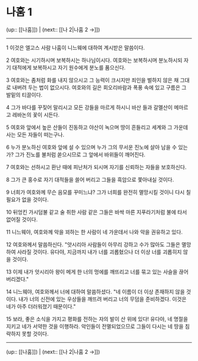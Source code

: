 # 나훔 1

(up:: [[나훔]]) | (next:: [[나 2|나훔 2 →]])

***




1 
이것은 엘고스 사람 나훔이 니느웨에 대하여 계시받은 말씀이다. 



2 
여호와는 시기하시며 보복하시는 하나님이시다. 여호와는 보복하시며 분노하시되 자기 대적에게 보복하시고 자기 원수에게 분노를 품으신다. 



3 
여호와는 좀처럼 화를 내지 않으시고 그 능력이 크시지만 죄인을 벌하지 않은 채 그대로 내버려 두는 법이 없으시다. 여호와의 길은 회오리바람과 폭풍 속에 있고 구름은 그 발밑의 티끌이다. 



4 
그가 바다를 꾸짖어 말리시고 모든 강들을 마르게 하시니 바산 들과 갈멜산이 메마르고 레바논의 꽃이 시든다. 



5 
여호와 앞에서 높은 산들이 진동하고 야산이 녹으며 땅이 흔들리고 세계와 그 가운데 사는 모든 자들이 떠는구나. 



6 
누가 분노하신 여호와 앞에 설 수 있으며 누가 그의 무서운 진노에 살아 남을 수 있는가? 그가 진노를 불처럼 쏟으시므로 그 앞에서 바위들이 깨어진다. 



7 
여호와는 선하시고 환난 때에 피난처가 되시며 자기를 신뢰하는 자들을 보호하신다. 



8 
그가 큰 홍수로 자기 대적들을 쓸어 버리고 그들을 흑암으로 쫓아내실 것이다. 



9 
너희가 여호와께 무슨 음모를 꾸미느냐? 그가 너희를 완전히 멸망시킬 것이니 다시 칠 필요가 없을 것이다. 



10 
뒤엉킨 가시덤불 같고 술 취한 사람 같은 그들은 바싹 마른 지푸라기처럼 불에 타서 없어질 것이다. 



11 
니느웨야, 여호와께 악을 꾀하는 한 사람이 네 가운데서 나와 악을 권유하고 있다. 



12 
여호와께서 말씀하신다. "앗시리아 사람들이 아무리 강하고 수가 많아도 그들은 멸망하여 사라질 것이다. 유다야, 지금까지 내가 너를 괴롭혔으나 더 이상 너를 괴롭히지 않을 것이다. 



13 
이제 내가 앗시리아 왕이 메게 한 너의 멍에를 깨뜨리고 너를 묶고 있는 사슬을 끊어 버리겠다." 



14 
니느웨야, 여호와께서 너에 대하여 말씀하셨다. "네 이름이 더 이상 존재하지 않을 것이다. 내가 너의 신전에 있는 우상들을 깨뜨려 버리고 너의 무덤을 준비하겠다. 이것은 네가 아주 더러워졌기 때문이다." 



15 
보라, 좋은 소식을 가지고 평화를 전하는 자의 발이 산 위에 있다! 유다야, 네 명절을 지키고 네가 서약한 것을 이행하라. 악인들이 전멸되었으므로 그들이 다시는 네 땅을 침략하지 못할 것이다.

***

(up:: [[나훔]]) | (next:: [[나 2|나훔 2 →]])
